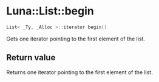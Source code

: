 # Luna::List::begin

```c++
List< _Ty, _Alloc >::iterator begin()
```

Gets one iterator pointing to the first element of the list. 



## Return value
Returns one iterator pointing to the first element of the list. 

